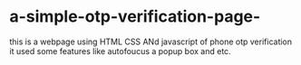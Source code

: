 # a-simple-otp-verification-page-

this is a webpage using HTML CSS ANd javascript of phone otp verification
it used some features like autofoucus a popup box and etc.
